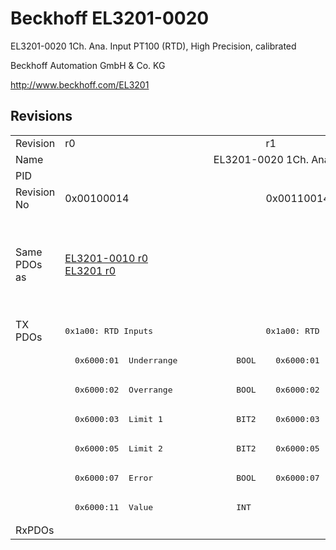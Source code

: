 # Beckhoff EL3201-0020

EL3201-0020 1Ch. Ana. Input PT100 (RTD), High Precision, calibrated

Beckhoff Automation GmbH & Co. KG

http://www.beckhoff.com/EL3201

## Revisions
<table>
<tr>
<td>Revision</td>
<td>r0</td>
<td>r1</td>
<td>r2</td>
<td>r3</td>
<td>r4</td>
<td>r5</td>
<td>r6</td>
</tr>
<tr>
<td>Name</td>
<td colspan=7 align="center">EL3201-0020 1Ch. Ana. Input PT100 (RTD), High Precision, calibrated</td>
</tr>
<tr>
<td>PID</td>
<td colspan=7 align="center">0x0c813052</td>
</tr>
<tr>
<td>Revision No</td>
<td>0x00100014</td>
<td>0x00110014</td>
<td>0x00120014</td>
<td>0x00130014</td>
<td>0x00140014</td>
<td>0x00150014</td>
<td>0x00160014</td>
</tr>
<tr>
<td>Same PDOs as</td>
<td><a href="EL3201-0010.md">EL3201-0010 r0</a><br/><a href="EL3201.md">EL3201 r0</a></td>
<td colspan=4 align="center"><a href="EL3201-0010.md">EL3201-0010 r1</a><br/><a href="EL3201-0010.md">EL3201-0010 r2</a><br/><a href="EL3201-0010.md">EL3201-0010 r3</a><br/><a href="EL3201-0010.md">EL3201-0010 r4</a><br/><a href="EL3201.md">EL3201 r1</a><br/><a href="EL3201.md">EL3201 r2</a><br/><a href="EL3201.md">EL3201 r3</a><br/><a href="EL3201.md">EL3201 r4</a></td>
<td colspan=2 align="center"><a href="EL3201-0010.md">EL3201-0010 r5</a><br/><a href="EL3201-0010.md">EL3201-0010 r6</a><br/><a href="EL3201-0030.md">EL3201-0030 r6</a><br/><a href="EL3201.md">EL3201 r5</a><br/><a href="EL3201.md">EL3201 r6</a></td>
</tr>
<tr>
<td rowspan=7 valign=top>TX PDOs</td>
<td><pre>0x1a00: RTD Inputs</pre></td>
<td colspan=4 align="left"><pre>0x1a00: RTD </pre></td>
<td colspan=2 align="left"><pre>0x1a00: RTD</pre></td>
<td></td>
</tr>
<tr>
<td><pre>  0x6000:01  Underrange            BOOL</pre></td>
<td colspan=6 align="left"><pre>  0x6000:01  Status__Underrange    BOOL</pre></td>
</tr>
<tr>
<td><pre>  0x6000:02  Overrange             BOOL</pre></td>
<td colspan=6 align="left"><pre>  0x6000:02  Status__Overrange     BOOL</pre></td>
</tr>
<tr>
<td><pre>  0x6000:03  Limit 1               BIT2</pre></td>
<td colspan=6 align="left"><pre>  0x6000:03  Status__Limit 1       BIT2</pre></td>
</tr>
<tr>
<td><pre>  0x6000:05  Limit 2               BIT2</pre></td>
<td colspan=6 align="left"><pre>  0x6000:05  Status__Limit 2       BIT2</pre></td>
</tr>
<tr>
<td><pre>  0x6000:07  Error                 BOOL</pre></td>
<td colspan=6 align="left"><pre>  0x6000:07  Status__Error         BOOL</pre></td>
</tr>
<tr>
<td colspan=7 align="left"><pre>  0x6000:11  Value                 INT</pre></td>
</tr>
<tr>
<td>RxPDOs</td>
<td colspan=7 align="left"></td>
</tr>
</table>
